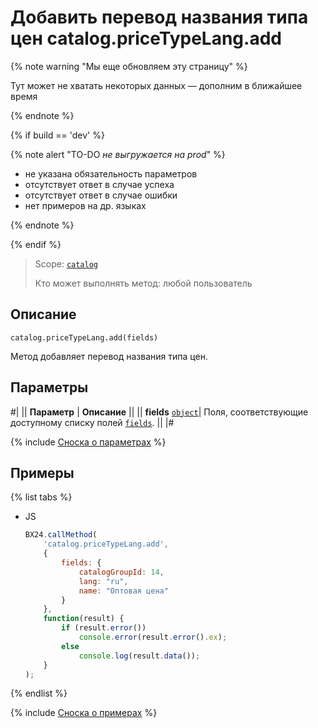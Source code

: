 # Добавить перевод названия типа цен catalog.priceTypeLang.add

{% note warning "Мы еще обновляем эту страницу" %}

Тут может не хватать некоторых данных — дополним в ближайшее время

{% endnote %}

{% if build == 'dev' %}

{% note alert "TO-DO _не выгружается на prod_" %}

- не указана обязательность параметров
- отсутствует ответ в случае успеха
- отсутствует ответ в случае ошибки
- нет примеров на др. языках
  
{% endnote %}

{% endif %}

> Scope: [`catalog`](../../../scopes/permissions.md)
>
> Кто может выполнять метод: любой пользователь

## Описание

```http
catalog.priceTypeLang.add(fields)
```

Метод добавляет перевод названия типа цен.

## Параметры

#|
|| **Параметр** | **Описание** ||
|| **fields**
[`object`](../../data-types.md)| Поля, соответствующие доступному списку полей [`fields`](catalog-price-type-lang-get-fields.md). ||
|#

{% include [Сноска о параметрах](../../../../_includes/required.md) %}

## Примеры

{% list tabs %}

- JS

    ```js
    BX24.callMethod(
        'catalog.priceTypeLang.add',
        {
            fields: {
                catalogGroupId: 14,
                lang: "ru",
                name: "Оптовая цена"
            }
        },
        function(result) {
            if (result.error())
                console.error(result.error().ex);
            else
                console.log(result.data());
        }
    );
    ```

{% endlist %}


{% include [Сноска о примерах](../../../../_includes/examples.md) %}
